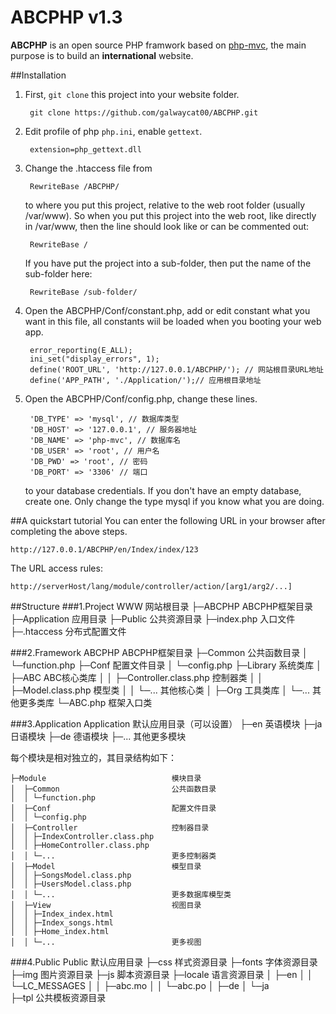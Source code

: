 # ABCPHP v1.3

**ABCPHP** is an open source PHP framwork based on [php-mvc](https://github.com/panique/php-mvc), the main purpose is to build an **international** website.

##Installation
1. First, `git clone` this project into your website folder.

    	git clone https://github.com/galwaycat00/ABCPHP.git

2. Edit profile of php  `php.ini`, enable `gettext`.

    	extension=php_gettext.dll

3. Change the .htaccess file from

		RewriteBase /ABCPHP/

	to where you put this project, relative to the web root folder (usually /var/www). So when you put this project into the web root, like directly in /var/www, then the line should look like or can be commented out:
    
		RewriteBase /

	If you have put the project into a sub-folder, then put the name of the sub-folder here:

		RewriteBase /sub-folder/

4. Open the ABCPHP/Conf/constant.php, add or edit constant what you want in this file, all constants wiil be loaded when you booting your web app.

        error_reporting(E_ALL);
	    ini_set("display_errors", 1);
	    define('ROOT_URL', 'http://127.0.0.1/ABCPHP/'); // 网站根目录URL地址
	    define('APP_PATH', './Application/');// 应用根目录地址

5. Open the ABCPHP/Conf/config.php, change these lines.

    	'DB_TYPE' => 'mysql', // 数据库类型
	    'DB_HOST' => '127.0.0.1', // 服务器地址
	    'DB_NAME' => 'php-mvc', // 数据库名
	    'DB_USER' => 'root', // 用户名
	    'DB_PWD' => 'root', // 密码
	    'DB_PORT' => '3306' // 端口

	to your database credentials. If you don't have an empty database, create one. Only change the type mysql if you know what you are doing.

##A quickstart tutorial
You can enter the following URL in your browser after completing the above steps.

	http://127.0.0.1/ABCPHP/en/Index/index/123
The URL access rules:

	http://serverHost/lang/module/controller/action/[arg1/arg2/...]

##Structure
###1.Project
    WWW			 	 网站根目录
    ├─ABCPHP 		 ABCPHP框架目录
    ├─Application	 应用目录
    ├─Public		 公共资源目录
    ├─index.php		 入口文件
	├─.htaccess      分布式配置文件

###2.Framework
    ABCPHP		 				ABCPHP框架目录
    ├─Common 					公共函数目录
    │ └─function.php 
    ├─Conf	 				 	配置文件目录
    │ └─config.php 
    ├─Library					系统类库
    │ ├─ABC						ABC核心类库
    │ │	├─Controller.class.php	控制器类
    │ │	├─Model.class.php		模型类
    │ │	└─...					其他核心类
    │ ├─Org						工具类库
    │ └─...						其他更多类库
    └─ABC.php		 框架入口类

###3.Application
    Application 	 默认应用目录（可以设置）
    ├─en	 		 英语模块
    ├─ja	 		 日语模块
    ├─de			 德语模块
    ├─...			 其他更多模块

每个模块是相对独立的，其目录结构如下：

	├─Module							模块目录       
	│  ├─Common							公共函数目录
	│  │ └─function.php
	│  ├─Conf							配置文件目录
	│  │ └─config.php 
	│  ├─Controller  					控制器目录
	│  │ ├─IndexController.class.php
	│  │ ├─HomeController.class.php
	│  │ └─...							更多控制器类
	│  ├─Model							模型目录
	│  │ ├─SongsModel.class.php
	│  │ ├─UsersModel.class.php
	│  │ └─...							更多数据库模型类
	│  ├─View							视图目录
	│  │ ├─Index_index.html
	│  │ ├─Index_songs.html
	│  │ ├─Home_index.html
	│  │ └─...							更多视图

###4.Public
    Public				默认应用目录
    ├─css				样式资源目录
    ├─fonts				字体资源目录
    ├─img				图片资源目录
    ├─js				脚本资源目录
    ├─locale			语言资源目录
	│ ├─en
	│ │	└─LC_MESSAGES
	│ │		├─abc.mo
	│ │		└─abc.po
	│ ├─de
	│ └─ja	
    ├─tpl				公共模板资源目录 
